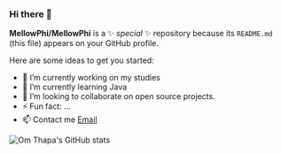 ### Hi there 👋


**MellowPhi/MellowPhi** is a ✨ _special_ ✨ repository because its `README.md` (this file) appears on your GitHub profile.

Here are some ideas to get you started:

- 🔭 I’m currently working on my studies
- 🌱 I’m currently learning Java
- 👯 I’m looking to collaborate on open source projects.
- ⚡ Fun fact: ...
- 📫 Contact me [Email](mailto:ombt14@gmail.com)

![Om Thapa's GitHub stats](https://github-readme-stats.vercel.app/api?username=MellowPhi&show_icons=true&theme=radical)
